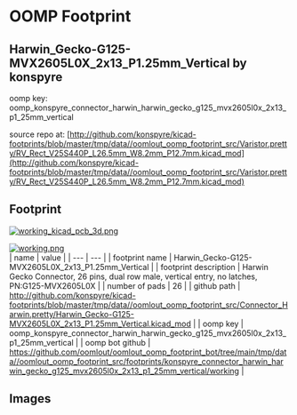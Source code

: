 # OOMP Footprint  
## Harwin_Gecko-G125-MVX2605L0X_2x13_P1.25mm_Vertical  by konspyre  
  
oomp key: oomp_konspyre_connector_harwin_harwin_gecko_g125_mvx2605l0x_2x13_p1_25mm_vertical  
  
source repo at: [http://github.com/konspyre/kicad-footprints/blob/master/tmp/data//oomlout_oomp_footprint_src/Varistor.pretty/RV_Rect_V25S440P_L26.5mm_W8.2mm_P12.7mm.kicad_mod](http://github.com/konspyre/kicad-footprints/blob/master/tmp/data//oomlout_oomp_footprint_src/Varistor.pretty/RV_Rect_V25S440P_L26.5mm_W8.2mm_P12.7mm.kicad_mod)  
## Footprint  
  
[![working_kicad_pcb_3d.png](working_kicad_pcb_3d_600.png)](working_kicad_pcb_3d.png)  
  
[![working.png](working_600.png)](working.png)  
| name | value | 
| --- | --- | 
| footprint name | Harwin_Gecko-G125-MVX2605L0X_2x13_P1.25mm_Vertical | 
| footprint description | Harwin Gecko Connector, 26 pins, dual row male, vertical entry, no latches, PN:G125-MVX2605L0X | 
| number of pads | 26 | 
| github path | http://github.com/konspyre/kicad-footprints/blob/master/tmp/data//oomlout_oomp_footprint_src/Connector_Harwin.pretty/Harwin_Gecko-G125-MVX2605L0X_2x13_P1.25mm_Vertical.kicad_mod | 
| oomp key | oomp_konspyre_connector_harwin_harwin_gecko_g125_mvx2605l0x_2x13_p1_25mm_vertical | 
| oomp bot github | https://github.com/oomlout/oomlout_oomp_footprint_bot/tree/main/tmp/data//oomlout_oomp_footprint_src/footprints/konspyre_connector_harwin_harwin_gecko_g125_mvx2605l0x_2x13_p1_25mm_vertical/working | 
## Images  
